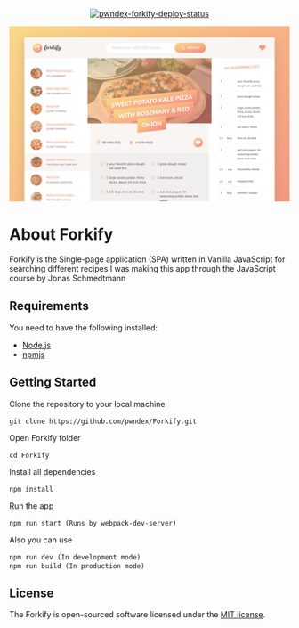 <p align="center">
  <a href="https://app.netlify.com/sites/pwndex-forkify/deploys" target="_blank"><img src="https://api.netlify.com/api/v1/badges/30ac942c-ef1e-43aa-8316-4ec6baa278d1/deploy-status" alt="pwndex-forkify-deploy-status"></a>
</p>

![Forkify](pic.png)

# About Forkify

Forkify is the Single-page application (SPA) written in Vanilla JavaScript for searching different recipes
I was making this app through the JavaScript course by Jonas Schmedtmann

## Requirements

You need to have the following installed:

* [Node.js](https://nodejs.org/en/)
* [npmjs](https://www.npmjs.com/)

## Getting Started

Clone the repository to your local machine
```shell
git clone https://github.com/pwndex/Forkify.git
```

Open Forkify folder
```shell
cd Forkify
```

Install all dependencies
```shell
npm install
```

Run the app
```shell
npm run start (Runs by webpack-dev-server)
```

Also you can use
```shell
npm run dev (In development mode)
npm run build (In production mode)
```

## License

The Forkify is open-sourced software licensed under the [MIT license](https://opensource.org/licenses/MIT).
